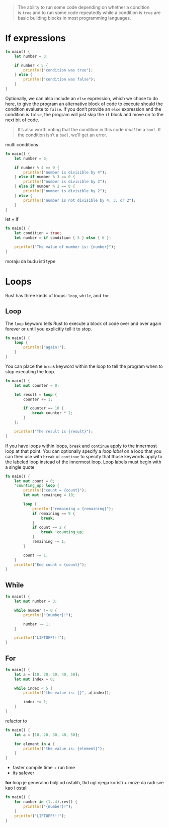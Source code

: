 >The ability to run some code depending on whether a condition is `true` and to run some code repeatedly while a condition is `true` are basic building blocks in most programming languages.

# If expressions
```rust
fn main() {
    let number = 3;

    if number < 5 {
        println!("condition was true");
    } else {
        println!("condition was false");
    }
}
```
Optionally, we can also include an `else` expression, which we chose to do here, to give the program an alternative block of code to execute should the condition evaluate to `false`. If you don’t provide an `else` expression and the condition is `false`, the program will just skip the `if` block and move on to the next bit of code.
>It’s also worth noting that the condition in this code _must_ be a `bool`. If the condition isn’t a `bool`, we’ll get an error.

multi conditions
```rust
fn main() {
    let number = 6;

    if number % 4 == 0 {
        println!("number is divisible by 4");
    } else if number % 3 == 0 {
        println!("number is divisible by 3");
    } else if number % 2 == 0 {
        println!("number is divisible by 2");
    } else {
        println!("number is not divisible by 4, 3, or 2");
    }
}
```

let + if
```rust
fn main() {
    let condition = true;
    let number = if condition { 5 } else { 6 };

    println!("The value of number is: {number}");
}
```
moraju da budu isti type

# Loops
Rust has three kinds of loops: `loop`, `while`, and `for`

## Loop

The `loop` keyword tells Rust to execute a block of code over and over again forever or until you explicitly tell it to stop.
```rust
fn main() {
    loop {
        println!("again!");
    }
}
```
You can place the `break` keyword within the loop to tell the program when to stop executing the loop.
```rust
fn main() {
    let mut counter = 0;

    let result = loop {
        counter += 1;

        if counter == 10 {
            break counter * 2;
        }
    };

    println!("The result is {result}");
}
```
If you have loops within loops, `break` and `continue` apply to the innermost loop at that point.
You can optionally specify a _loop label_ on a loop that you can then use with `break` or `continue` to specify that those keywords apply to the labeled loop instead of the innermost loop.
Loop labels must begin with a single quote
```rust
fn main() {
    let mut count = 0;
    'counting_up: loop {
        println!("count = {count}");
        let mut remaining = 10;

        loop {
            println!("remaining = {remaining}");
            if remaining == 9 {
                break;
            }
            if count == 2 {
                break 'counting_up;
            }
            remaining -= 1;
        }

        count += 1;
    }
    println!("End count = {count}");
}
```

## While

```rust
fn main() {
    let mut number = 3;

    while number != 0 {
        println!("{number}!");

        number -= 1;
    }

    println!("LIFTOFF!!!");
}
```

## For
```rust
fn main() {
    let a = [10, 20, 30, 40, 50];
    let mut index = 0;

    while index < 5 {
        println!("the value is: {}", a[index]);

        index += 1;
    }
}
```
refactor to
```rust
fn main() {
    let a = [10, 20, 30, 40, 50];

    for element in a {
        println!("the value is: {element}");
    }
}
```
- faster compile time + run time
- its safever

**for** loop je generalno bolji od ostalih, tkd ugl njega koristi + moze da radi sve kao i ostali

```rust
fn main() {
    for number in (1..4).rev() {
        println!("{number}!");
    }
    println!("LIFTOFF!!!");
}
```